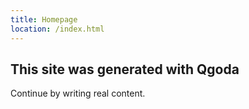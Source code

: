 ```yaml
---
title: Homepage
location: /index.html
---
```

## This site was generated with Qgoda

Continue by writing real content.
